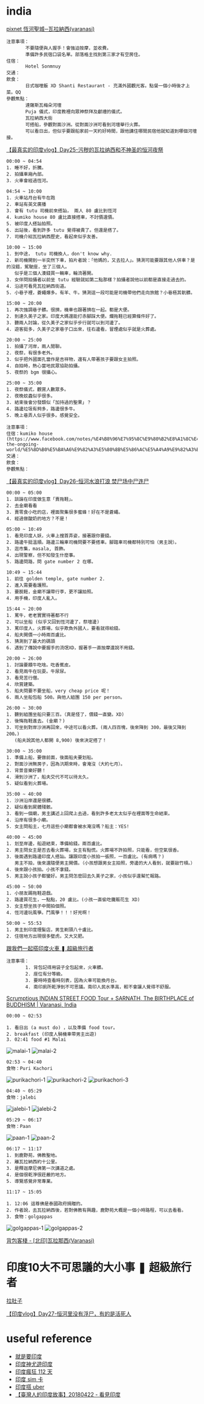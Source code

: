 # india

[pixnet 恆河聖城─瓦拉納西(varanasi)](http://m250275a.pixnet.net/blog/post/168004971-%5B%E5%8D%B0%E5%BA%A6%E6%97%A5%E8%A8%98%5D-%E6%81%86%E6%B2%B3%E8%81%96%E5%9F%8E%E2%94%80%E7%93%A6%E6%8B%89%E7%B4%8D%E8%A5%BF(varanasi))
    
```
注意事項：
       不要隨便與人握手！會強迫按摩，並收費。
       準備許多民宿口袋名單。部落格主找到第三家才有空房住。
住宿：
       Hotel Sonmnuy
交通：
飲食：
       日式咖哩飯 XD Shanti Restaurant - 充滿外國觀光客。點餐一個小時後才上菜。QQ
參觀焦點：
       達薩斯瓦梅朵河壇
       Puja 儀式，印度教裡向眾神祭拜及獻禮的儀式。
       瓦拉納西大街
       可搭船，參觀對面沙洲。從對面沙洲可看到河壇舉行火葬。
       可以看日出，但似乎要跟船家前一天約好時間，跟他講住哪間民宿他就知道到哪個河壇接。
```

[【最真实的印度vlog】Day25-污秽的瓦拉纳西和不神圣的恒河夜祭](https://www.youtube.com/watch?v=a6TJKXBAlBw)

```
00:00 ~ 04:54
1. 睡不好，折騰。
2. 拍攝車廂內部。
3. 火車會經過恆河。

04:54 ~ 10:00
1. 火車站月台有牛在跑
2. 車站有英文廣播
3. 會有 tutu 司機前來搭訕， 兩人 80 盧比到恆河
4. kumiko house 80 盧比直接搭車，不討價還價。
5. 被印度人搭訕拍照。
6. 出站後，看到許多 tutu 覺得被貴了。但還是搭了。
7. 司機介紹瓦拉納西歷史，看起來似乎友善。

10:00 ~ 15:00
1. 到中途， tutu 司機換人，don't know why.
2. 新司機開到一半突然下車，拍片者說：「他媽的，又去拉人」。猜測可能要跟其他人併車？是的沒錯，駕駛座，坐了三個人。
   似乎是三個人湊錢買一輛車，輪流著開。
3. 女伴問拍攝者以前坐 tutu 經驗就如第二點那樣？拍攝者說他以前都是直接走過去的。
4. 沿途可看見瓦拉納西街道。
5. 小巷子裡，蒼蠅爆多。有羊、牛。猜測這一段可能是司機帶他們走向旅館？小巷極其骯髒。

15:00 ~ 20:00
1. 再次強調巷子髒。很擠，機車也跟著擠在一起。都是大便。
2. 到達久美子之家。印度大媽還能打赤腳踩大便。爛拖鞋已經算條件好了。
3. 聽兩人討論，從久美子之家似乎步行就可以到河邊了。
4. 遊客挺多，久美子之家巷子口出來，往右邊看，冒煙處似乎就是火葬處。

20:00 ~ 25:00
1. 拍攝了河岸，兩人閒聊。
2. 夜祭，有很多老外。
3. 似乎把外國面孔當作是吉祥物，還有人帶著孩子要跟女主拍照。
4. 自拍時，熱心當地民眾協助拍攝。
5. 夜祭的 bgm 很攝心。

25:00 ~ 35:00
1. 夜祭儀式，觀賞人數眾多。
2. 夜晚蚊蟲似乎很多。
3. 結束後會分發類似「加持過的聖果」？
4. 路邊垃圾有夠多，路邊很多牛。
5. 晚上巷弄人似乎很多。感覺安全。

注意事項：
住宿：kumiko house (https://www.facebook.com/notes/%E4%B8%96%E7%95%8C%E9%80%B2%E8%A1%8C%E4%B8%AD-the-ongoing-world/%E5%8D%B0%E5%BA%A6%E9%82%A3%E5%80%8B%E5%86%AC%E5%A4%A9%E9%82%A3%E4%BA%9B%E6%B2%92%E6%9C%89%E7%86%B1%E6%B0%B4%E7%9A%84%E5%8D%B0%E5%BA%A6%E6%97%85%E7%A4%BE/1015432245187132/)
交通：
飲食：
參觀焦點：
```

[【最真实的印度vlog】Day26-恒河水浪打浪 焚尸场中尸连尸](https://youtu.be/FgCoJRhckaQ?t=20m)
```
00:00 ~ 05:00
1. 談論在印度做生意「賣拖鞋」。
2. 去金廟看看
3. 賣零食小吃的店，裡面聚集很多蜜蜂！好在不是蒼蠅。
4. 經過做酸奶的地方？不是！

05:00 ~ 10:49
1. 看見印度人妖，火車上搜首弄姿，接著跟你要錢。
2. 路邊牛挺溫順。路邊三輪車司機問要不要搭車。腳踏車司機都特別可怕（男主說）。
3. 逛市集，masala, 首飾。
4. 出現警察，但不知發生什麼事。
5. 路邊問路，問 gate number 2 在哪。

10:49 ~ 15:44
1. 前往 golden temple, gate number 2.
2. 進入需要看護照。
3. 要脫鞋，金廟不讓帶行李，更不讓拍照。
4. 用手機，印度人亂入。

15:44 ~ 20:00
1. 罵牛，老老實實待著都不行
2. 可以坐船 (似乎又回到恆河邊了，祭壇邊)
3. 罵印度人，火葬場，似乎欺負外國人，要看就得給錢。
4. 船夫開價一小時兩百盧比。
5. 猜測到了最大的碼頭
6. 遇到了傳說中要握手的流氓XD，握著手一直按摩還說不用錢。

20:00 ~ 26:00
1. 討論要餵牛吃啥。吃香蕉皮。
2. 看見兩牛在玩耍。牛尿尿。
3. 看見苦行僧。
4. 欣賞建築。
5. 船夫問要不要坐船，very cheap price 呢！
6. 兩人坐船包船 500。與他人組團 150 per person。

26:00 ~ 30:00
1. 聽到組團坐船只要三百。（真是怪了，價錢一直變。XD)
2. 後悔拖鞋進去。(金廟？)
3. 可坐到對岸沙洲再回來，中途可以看火葬。(兩人四百塊，後來降到 300，最後又降到 200。)
   (船夫說其他人都開 8,900) 後來決定搭了！

30:00 ~ 35:00
1. 準備上船，要做前面，後面船夫要划船。
2. 對面沙洲無房子，因為汛期來時，會淹沒（大約七月）。
3. 背景音樂好聽！
4. 滑到沙洲了，船夫交代不可以待太久。
5. 疑似看到火葬場。

35:00 ~ 40:00
1. 沙洲沿岸還是很髒。
2. 疑似看到屍體殘骸。
3. 看到一個廟，男主講述上回爬上去過，看到許多老太太似乎在裡面等生命結束。
4. 沿岸有很多小廟。
5. 女主問船主，七月這些小廟都會被水淹沒嗎？船主：YES!

40:00 ~ 45:00
1. 划至岸邊，船遊結束，準備給錢。兩百盧比。
2. 男主問女主是否去看火葬場，女主有點慌。火葬場不許拍照，只能看，但空氣很香。
3. 後面遇到路邊印度人搭訕。讓跟印度小孩拍一張照，一百盧比。(有病嗎？)
   男主不拍，後來還隨便男主開價。（小孩想跟男女主拍照，旁邊的大人看到，就要敲竹槓。）
4. 後來跟小孩拍。小孩不拿錢。
5. 男主說小孩子都蠻好。男主問怎麼回去久美子之家，小孩似乎還幫忙報路。

45:00 ~ 50:00
1. 小朋友踢拖鞋遊戲。
2. 路邊買花生，一點點，20 盧比。(小孩一直偷吃攤販花生 XD)
3. 女主想坐孩子中間拍個照。
4. 恆河邊玩風箏。鬥風箏！！！好兇啊！

50:00 ~ 55:53
1. 男主到印度理髮店，男生剃頭八十盧比。
2. 住宿地方出現很多壁虎。又大又肥。

```


[跟我們一起搭印度火車 ❚ 超級旅行者](https://www.youtube.com/watch?v=R2960bmc5kE)

```
注意事項：
       1. 背包記得用袋子全包起來，火車髒。
       2. 座位有分等級。
       3. 要時時查看時刻表，因為火車可能換月台。
       4. 南印廁所乾淨到不可思議。南印人民水準高，較不會讓人覺得不舒服。
```

[Scrumptious INDIAN STREET FOOD Tour + SARNATH, The BIRTHPLACE of BUDDHISM | Varanasi, India](https://www.youtube.com/watch?v=Ez0Mh6nfmGc)

```
00:00 ~ 02:53

1. 看日出 (a must do) ，以及準備 food tour。
2. breakfast (印度人騎機車帶男主出遊)
3. 02:41 food #1 Malai
```
![malai-1](malai-1.png)
![malai-2](malai-2.png)

```
02:53 ~ 04:40
食物：Puri Kachori
```
![purikachori-1](purikachori-1.png)
![purikachori-2](purikachori-2.png)
![purikachori-3](purikachori-3.png)

```
04:40 ~ 05:29
食物：jalebi
```
![jalebi-1](jalebi-1.png)
![jalebi-2](jalebi-2.png)

```
05:29 ~ 06:17
食物：Paan
```
![paan-1](paan-1.png)
![paan-2](paan-2.png)


```
06:17 ~ 11:17
1. 到鹿野苑，佛教聖地。
2. 離瓦拉納西約十公里。
3. 是釋迦摩尼佛第一次講道之處。
4. 是個很乾淨很莊嚴的地方。
5. 導覽感覺非常專業。
```

```
11:17 ~ 15:05

1. 12:06 這尊佛是泰國政府捐贈的。
2. 作者說，去瓦拉納西後，若對佛教有興趣，鹿野苑大概是一個小時路程，可以去看看。
3. 食物：golgappas
```

![golgappas-1](golgappas-1.png)
![golgappas-2](golgappas-2.png)




[背包客棧 - [北印]瓦拉那西(Varanasi)](https://www.backpackers.com.tw/forum/showthread.php?t=3962)

# 印度10大不可思議的大小事 ❚ 超級旅行者
[拉肚子](https://youtu.be/yxGm7JG07FU?t=26m33s)

[【印度vlog】Day27-恒河里没有浮尸，有的是活死人](https://www.youtube.com/watch?v=iCGe6BRRIg8)



# useful reference
* [就是要印度](https://yaoindia.com/archives/19730)
* [印度神尤遊印度](https://www.facebook.com/yoyoindia2013/?hc_ref=ARTKaJT-3ESw1_JCXefqP6gtDNt5xc9a_yNnx3ZU4x0YQeHnF-7SdjGQsXfu3FZ4RY4&fref=nf)
* [印度瘋狂 112 天](https://www.youtube.com/watch?v=5jADdZEDt4I&list=PLCh_VulSoFzixrEYvtOQcaicojx02Oy-G&t=0s&index=2)
* [印度 sim 卡](https://www.aerobile.com/eshop/tw/%E5%8D%B0%E5%BA%A6-%E5%A4%A9-%E9%AB%98%E9%80%9F%E4%B8%8A%E7%B6%B2%E5%90%83%E5%88%B0%E9%A3%BD-sim%E5%8D%A1-%28a16%29-p-513.html)
* [印度搭 uber](https://www.backpackers.com.tw/forum/showthread.php?t=1940701)
* [【臺灣人的印度故事】20180422 - 看見印度](https://www.youtube.com/watch?v=BygH-rRqFKU&feature=youtu.be)
